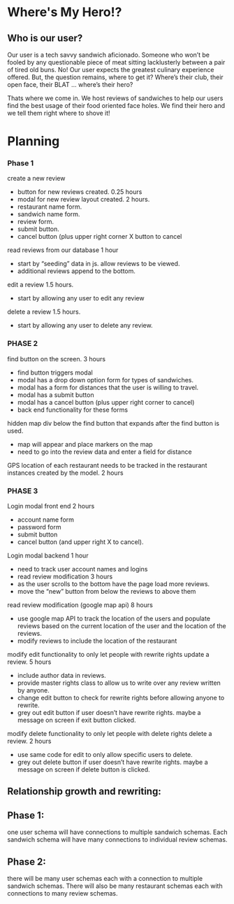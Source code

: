 # Where's My Hero!?

## Who is our user?
Our user is a tech savvy sandwich aficionado.  Someone who won’t be fooled by any questionable piece of meat sitting lacklusterly between a pair of tired old buns.  No!  Our user expects the greatest culinary experience offered.  But, the question remains, where to get it?  Where’s their club, their open face, their BLAT ...  where’s their hero?

Thats where we come in.  We host reviews of sandwiches to help our users find the best usage of their food oriented face holes.  We find their hero and we tell them right where to shove it!



# Planning
### Phase 1
create a new review
- button for new reviews created. 0.25 hours
- modal for new review layout created. 2 hours.
- restaurant name form.
- sandwich name form.
- review form.
- submit button.
- cancel button (plus upper right corner X button to cancel

read reviews from our database 1 hour
- start by “seeding” data in js.  allow reviews to be viewed.
- additional reviews append to the bottom.

edit a review 1.5 hours.
- start by allowing any user to edit any review

delete a review 1.5 hours.
- start by allowing any user to delete any review.

### PHASE 2
find button on the screen. 3 hours
- find button triggers modal
- modal has a drop down option form for types of sandwiches.
- modal has a form for distances that the user is willing to travel.
- modal has a submit button
- modal has a cancel button (plus upper right corner to cancel)
- back end functionality for these forms

hidden map div below the find button that expands after the find button is used.
- map will appear and place markers on the map
- need to go into the review data and enter a field for distance

GPS location of each restaurant needs to be tracked in the restaurant instances created by the model.  2 hours

### PHASE 3
Login modal front end 2 hours
- account name form
- password form
- submit button
- cancel button (and upper right X to cancel).

Login modal backend 1 hour
- need to track user account names and logins
- read review modification 3 hours
- as the user scrolls to the bottom have the page load more reviews.
- move the “new” button from below the reviews to above them

read review modification (google map api) 8 hours
- use google map API to track the location of the users and populate reviews based on the current location of the user and the location of the reviews.
- modify reviews to include the location of the restaurant

modify edit functionality to only let people with rewrite rights update a review.  5 hours
- include author data in reviews.
- provide master rights class to allow us to write over any review written by anyone.
- change edit button to check for rewrite rights before allowing anyone to rewrite.
- grey out edit button if user doesn’t have rewrite rights.  maybe a message on screen if exit button clicked.

modify delete functionality to only let people with delete rights delete a review.  2 hours
- use same code for edit to only allow specific users to delete.
- grey out delete button if user doesn’t have rewrite rights.  maybe a message on screen if delete button is clicked.

## Relationship growth and rewriting:
## Phase 1:
one user schema will have connections to multiple sandwich schemas.  Each sandwich schema will have many connections to individual review schemas.

## Phase 2:
there will be many user schemas each with a connection to multiple sandwich schemas.  There will also be many restaurant schemas each with connections to many review schemas.
